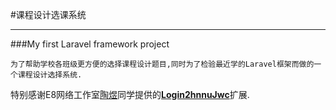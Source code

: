 #课程设计选课系统

----------

###My first Laravel framework project

    为了帮助学校各班级更方便的选择课程设计题目,同时为了检验最近学的Laravel框架而做的一个课程设计选择系统.
    
    
 特别感谢E8网络工作室[陶煜][1]同学提供的[**Login2hnnuJwc**][2]扩展.


  [1]: https://github.com/ty666
  [2]: https://packagist.org/packages/ty666/login2hnnu-jwc
